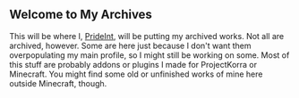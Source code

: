 ## Welcome to My Archives

This will be where I, [PrideInt](https://github.com/PrideInt), will be putting my archived works. Not
all are archived, however. Some are here just because I don't want them overpopulating my main profile,
so I might still be working on some.
Most of this stuff are probably addons or plugins I made for ProjectKorra or Minecraft. You might find
some old or unfinished works of mine here outside Minecraft, though.
